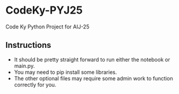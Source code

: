 # CodeKy-PYJ25

Code Ky Python Project for AIJ-25

## Instructions

- It should be pretty straight forward to run either the notebook or main.py.
- You may need to pip install some libraries.
- The other optional files may require some admin work to function correctly for you.
